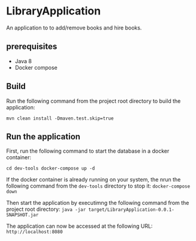 # LibraryApplication
An application to to add/remove books and hire books.

## prerequisites
- Java 8
- Docker compose

## Build

Run the following command from the project root directory to build the application: 

`mvn clean install -Dmaven.test.skip=true`

## Run the application

First, run the following command to start the database in a docker container:

`cd dev-tools
docker-compose up -d`

If the docker container is already running on your system, the nrun the following command from the `dev-tools` directory to stop it:
`docker-compose down`

Then start the application by executimng the following command from the project root directory:
`java -jar target/LibraryApplication-0.0.1-SNAPSHOT.jar`

The application can now be accessed at the following URL:
`http://localhost:8080`
